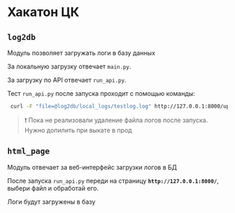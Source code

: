 # Хакатон ЦК

## `log2db`

Модуль позволяет загружать логи в базу данных

За локальную загрузку отвечает `main.py`.

За загрузку по API отвечает `run_api.py`.

Тест `run_api.py` после запуска проходит с помощью команды:

```bash
 curl -F "file=@log2db/local_logs/testlog.log" http://127.0.0.1:8000/upload/
```

> ❗️ Пока не реализовали удаление файла логов после запуска. Нужно допилить при выкате в прод

## `html_page`

Модуль отвечает за веб-интерфейс загрузки логов в БД

После запуска `run_api.py` переди на страницу **`http://127.0.0.1:8000/`**, выбери файл и обработай его.

Логи будут загружены в базу
